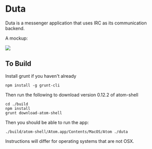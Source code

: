 # Duta

Duta is a messenger application that uses IRC as its communication backend.

A mockup:

![](http://puu.sh/dpu49/fbf188b3cd.png)

To Build
--------

Install grunt if you haven't already

```
npm install -g grunt-cli
```

Then run the following to download version 0.12.2 of atom-shell
```
cd ./build
npm install
grunt download-atom-shell
```

Then you should be able to run the app:

```
./build/atom-shell/Atom.app/Contents/MacOS/Atom ./duta
```

Instructions will differ for operating systems that are not OSX.
